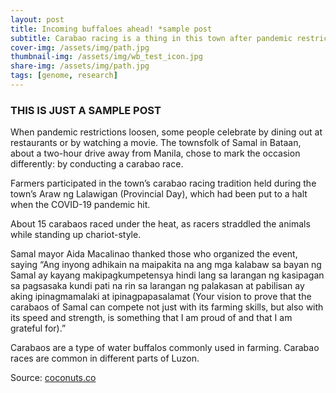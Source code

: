 ```yaml
---
layout: post
title: Incoming buffaloes ahead! *sample post
subtitle: Carabao racing is a thing in this town after pandemic restrictions loosen
cover-img: /assets/img/path.jpg
thumbnail-img: /assets/img/wb_test_icon.jpg
share-img: /assets/img/path.jpg
tags: [genome, research]
---
```


### THIS IS JUST A SAMPLE POST

When pandemic restrictions loosen, some people celebrate by dining out at restaurants or by watching a movie. The townsfolk of Samal in Bataan, about a two-hour drive away from Manila, chose to mark the occasion differently: by conducting a carabao race.

Farmers participated in the town’s carabao racing tradition held during the town’s Araw ng Lalawigan (Provincial Day), which had been put to a halt when the COVID-19 pandemic hit.

About 15 carabaos raced under the heat, as racers straddled the animals while standing up chariot-style.

Samal mayor Aida Macalinao thanked those who organized the event, saying “Ang inyong adhikain na maipakita na ang mga kalabaw sa bayan ng Samal ay kayang makipagkumpetensya hindi lang sa larangan ng kasipagan sa pagsasaka kundi pati na rin sa larangan ng palakasan at pabilisan ay aking ipinagmamalaki at ipinagpapasalamat (Your vision to prove that the carabaos of Samal can compete not just with its farming skills, but also with its speed and strength, is something that I am proud of and that I am grateful for).”

Carabaos are a type of water buffalos commonly used in farming. Carabao races are common in different parts of Luzon.

Source: [coconuts.co](https://coconuts.co/manila/lifestyle/carabao-racing-is-a-thing-in-this-town-after-pandemic-restrictions-loosen/)